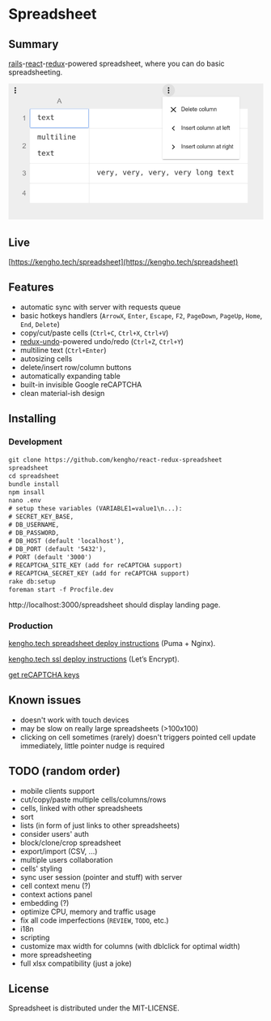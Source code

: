 # Spreadsheet

## Summary

[rails](http://rubyonrails.org/)-[react](https://facebook.github.io/react/)-[redux](http://redux.js.org/docs/introduction/)-powered spreadsheet, where you can do basic spreadsheeting.

![main view](/doc/img/main.png?raw=true)

## Live

[https://kengho.tech/spreadsheet](https://kengho.tech/spreadsheet)

## Features

* automatic sync with server with requests queue
* basic hotkeys handlers (`ArrowX`, `Enter`, `Escape`, `F2`, `PageDown`, `PageUp`, `Home`, `End`, `Delete`)
* copy/cut/paste cells (`Ctrl+C`, `Ctrl+X`, `Ctrl+V`)
* [redux-undo](https://github.com/omnidan/redux-undo)-powered undo/redo (`Ctrl+Z`, `Ctrl+Y`)
* multiline text (`Ctrl+Enter`)
* autosizing cells
* delete/insert row/column buttons
* automatically expanding table
* built-in invisible Google reCAPTCHA
* clean material-ish design

## Installing

### Development

```
git clone https://github.com/kengho/react-redux-spreadsheet spreadsheet
cd spreadsheet
bundle install
npm insall
nano .env
# setup these variables (VARIABLE1=value1\n...):
# SECRET_KEY_BASE,
# DB_USERNAME,
# DB_PASSWORD,
# DB_HOST (default 'localhost'),
# DB_PORT (default '5432'),
# PORT (default '3000')
# RECAPTCHA_SITE_KEY (add for reCAPTCHA support)
# RECAPTCHA_SECRET_KEY (add for reCAPTCHA support)
rake db:setup
foreman start -f Procfile.dev
```
http://localhost:3000/spreadsheet should display landing page.

### Production

[kengho.tech spreadsheet deploy instructions](https://gist.github.com/kengho/33a3e3da78006be1c9176af419f77063) (Puma + Nginx).

[kengho.tech ssl deploy instructions](https://gist.github.com/kengho/35114761b5ba338ed260a20c063df209) (Let’s Encrypt).

[get reCAPTCHA keys](https://www.google.com/recaptcha/admin)

## Known issues

* doesn't work with touch devices
* may be slow on really large spreadsheets (>100x100)
* clicking on cell sometimes (rarely) doesn't triggers pointed cell update immediately, little pointer nudge is required

## TODO (random order)

* mobile clients support
* cut/copy/paste multiple cells/columns/rows
* cells, linked with other spreadsheets
* sort
* lists (in form of just links to other spreadsheets)
* consider users' auth
* block/clone/crop spreadsheet
* export/import (CSV, ...)
* multiple users collaboration
* cells' styling
* sync user session (pointer and stuff) with server
* cell context menu (?)
* context actions panel
* embedding (?)
* optimize CPU, memory and traffic usage
* fix all code imperfections (`REVIEW`, `TODO`, etc.)
* i18n
* scripting
* customize max width for columns (with dblclick for optimal width)
* more spreadsheeting
* full xlsx compatibility (just a joke)

## License

Spreadsheet is distributed under the MIT-LICENSE.
